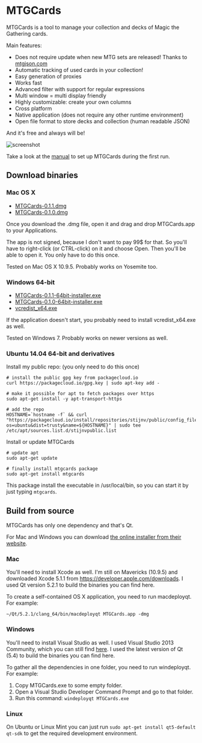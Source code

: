 # MTGCards

MTGCards is a tool to manage your collection and decks of Magic the Gathering cards.

Main features:

* Does not require update when new MTG sets are released! Thanks to [mtgjson.com](http://mtgjson.com)
* Automatic tracking of used cards in your collection!
* Easy generation of proxies
* Works fast
* Advanced filter with support for regular expressions
* Multi window = multi display friendly
* Highly customizable: create your own columns
* Cross platform
* Native application (does not require any other runtime environment)
* Open file format to store decks and collection (human readable JSON)

And it's free and always will be!

![screenshot](http://download.stijn-v.be/MTGCards-screenshot.png)

Take a look at the [manual](https://github.com/stijnvermeir/mtgcards/blob/master/manual.md) to set up MTGCards during the first run.

Download binaries
-----------------

### Mac OS X

* [MTGCards-0.1.1.dmg](http://download.stijn-v.be/MTGCards-0.1.1.dmg)
* [MTGCards-0.1.0.dmg](http://download.stijn-v.be/MTGCards-0.1.0.dmg)

Once you download the .dmg file, open it and drag and drop MTGCards.app to your Applications.

The app is not signed, because I don't want to pay 99$ for that. So you'll have to right-click (or CTRL-click) on it and choose Open. Then you'll be able to open it. You only have to do this once.

Tested on Mac OS X 10.9.5. Probably works on Yosemite too.

### Windows 64-bit

* [MTGCards-0.1.1-64bit-installer.exe](http://download.stijn-v.be/MTGCards-0.1.1-64bit-installer.exe)
* [MTGCards-0.1.0-64bit-installer.exe](http://download.stijn-v.be/MTGCards-0.1.0-64bit-installer.exe)
* [vcredist_x64.exe](http://download.stijn-v.be/vcredist_x64.exe)

If the application doesn't start, you probably need to install vcredist_x64.exe as well.

Tested on Windows 7. Probably works on newer versions as well.

### Ubuntu 14.04 64-bit and derivatives

Install my public repo: (you only need to do this once)

	# install the public gpg key from packagecloud.io
	curl https://packagecloud.io/gpg.key | sudo apt-key add -
	
	# make it possible for apt to fetch packages over https
	sudo apt-get install -y apt-transport-https
	
	# add the repo
	HOSTNAME=`hostname -f` && curl "https://packagecloud.io/install/repositories/stijnv/public/config_file.list?os=ubuntu&dist=trusty&name=${HOSTNAME}" | sudo tee /etc/apt/sources.list.d/stijnvpublic.list
	
Install or update MTGCards
	
	# update apt
	sudo apt-get update
	
	# finally install mtgcards package
	sudo apt-get install mtgcards
	
This package install the executable in /usr/local/bin, so you can start it by just typing `mtgcards`.

Build from source
-----------------

MTGCards has only one dependency and that's Qt.

For Mac and Windows you can download [the online installer from their website](http://www.qt.io/download-open-source/).

### Mac

You'll need to install Xcode as well. I'm still on Mavericks (10.9.5) and downloaded Xcode 5.1.1 from <https://developer.apple.com/downloads>. I used Qt version 5.2.1 to build the binaries you can find here.

To create a self-contained OS X application, you need to run macdeployqt. For example:

	~/Qt/5.2.1/clang_64/bin/macdeployqt MTGCards.app -dmg

### Windows

You'll need to install Visual Studio as well. I used Visual Studio 2013 Community, which you can still find [here](http://go.microsoft.com/?linkid=9863608). I used the latest version of Qt (5.4) to build the binaries you can find here.

To gather all the dependencies in one folder, you need to run windeployqt. For example:

1. Copy MTGCards.exe to some empty folder.
2. Open a Visual Studio Developer Command Prompt and go to that folder.
3. Run this command: `windeployqt MTGCards.exe`

### Linux

On Ubuntu or Linux Mint you can just run `sudo apt-get install qt5-default qt-sdk` to get the required development environment.

